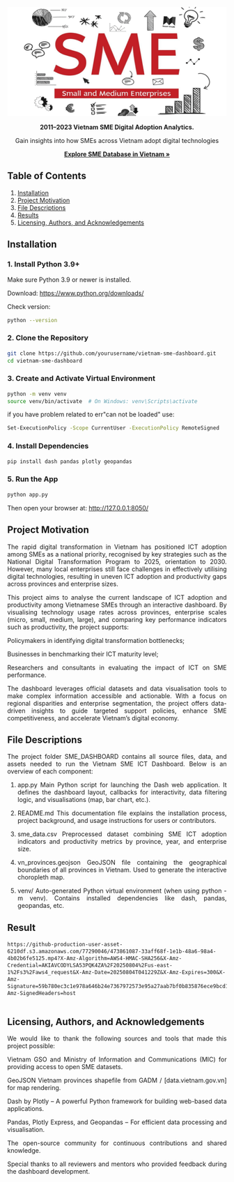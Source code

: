 <p align="center">
  <img src="assets/doanh-nghiep-sme-1.png" alt="Banner" width="900" height="250"/>
</p>

<p align="center">
  <strong>2011–2023 Vietnam SME Digital Adoption Analytics.</strong>
</p>

<p align="center">
  Gain insights into how SMEs across Vietnam adopt digital technologies
</p>

<p align="center">
  <a href="https://www.wider.unu.edu/database/viet-nam-sme-database"><strong>Explore SME Database in Vietnam »</strong></a>
</p>


## Table of Contents

1. [Installation](#installation)
2. [Project Motivation](#project-motivation)
3. [File Descriptions](#file-descriptions)
4. [Results](#results)
5. [Licensing, Authors, and Acknowledgements](#licensing-authors-and-acknowledgements)

## Installation 

### 1. Install Python 3.9+

Make sure Python 3.9 or newer is installed.

Download: https://www.python.org/downloads/

Check version:

```bash
python --version
```
### 2. Clone the Repository
```bash
git clone https://github.com/yourusername/vietnam-sme-dashboard.git
cd vietnam-sme-dashboard
```

### 3. Create and Activate Virtual Environment
```bash
python -m venv venv
source venv/bin/activate  # On Windows: venv\Scripts\activate
```
if you have problem related to err"can not be loaded" use:
```bash
Set-ExecutionPolicy -Scope CurrentUser -ExecutionPolicy RemoteSigned
```

### 4. Install Dependencies
```bash
pip install dash pandas plotly geopandas
```
### 5. Run the App
```bash
python app.py
```
Then open your browser at:
http://127.0.0.1:8050/

## Project Motivation
<div align="justify">
The rapid digital transformation in Vietnam has positioned ICT adoption among SMEs as a national priority, recognised by key strategies such as the National Digital Transformation Program to 2025, orientation to 2030. However, many local enterprises still face challenges in effectively utilising digital technologies, resulting in uneven ICT adoption and productivity gaps across provinces and enterprise sizes.

This project aims to analyse the current landscape of ICT adoption and productivity among Vietnamese SMEs through an interactive dashboard. By visualising technology usage rates across provinces, enterprise scales (micro, small, medium, large), and comparing key performance indicators such as productivity, the project supports:

Policymakers in identifying digital transformation bottlenecks;

Businesses in benchmarking their ICT maturity level;

Researchers and consultants in evaluating the impact of ICT on SME performance.

The dashboard leverages official datasets and data visualisation tools to make complex information accessible and actionable. With a focus on regional disparities and enterprise segmentation, the project offers data-driven insights to guide targeted support policies, enhance SME competitiveness, and accelerate Vietnam’s digital economy.
</div>

## File Descriptions
<div align="justify">
The project folder SME_DASHBOARD contains all source files, data, and assets needed to run the Vietnam SME ICT Dashboard. Below is an overview of each component:

1. app.py
Main Python script for launching the Dash web application. It defines the dashboard layout, callbacks for interactivity, data filtering logic, and visualisations (map, bar chart, etc.).

2. README.md
This documentation file explains the installation process, project background, and usage instructions for users or contributors.

2. sme_data.csv
Preprocessed dataset combining SME ICT adoption indicators and productivity metrics by province, year, and enterprise size.

4. vn_provinces.geojson
GeoJSON file containing the geographical boundaries of all provinces in Vietnam. Used to generate the interactive choropleth map.

5. venv/
Auto-generated Python virtual environment (when using python -m venv). Contains installed dependencies like dash, pandas, geopandas, etc.
</div>

## Result
```
https://github-production-user-asset-6210df.s3.amazonaws.com/77290046/473861087-33aff68f-1e1b-48a6-98a4-4b02b6fe5125.mp4?X-Amz-Algorithm=AWS4-HMAC-SHA256&X-Amz-Credential=AKIAVCODYLSA53PQK4ZA%2F20250804%2Fus-east-1%2Fs3%2Faws4_request&X-Amz-Date=20250804T041229Z&X-Amz-Expires=300&X-Amz-Signature=59b780ec3c1e978a646b24e7367972573e95a27aab7bf0b835876ece9bcd1973&X-Amz-SignedHeaders=host


```

## Licensing, Authors, and Acknowledgements
<div align="justify">
We would like to thank the following sources and tools that made this project possible:

Vietnam GSO and Ministry of Information and Communications (MIC) for providing access to open SME datasets.

GeoJSON Vietnam provinces shapefile from GADM / [data.vietnam.gov.vn] for map rendering.

Dash by Plotly – A powerful Python framework for building web-based data applications.

Pandas, Plotly Express, and Geopandas – For efficient data processing and visualisation.

The open-source community for continuous contributions and shared knowledge.

Special thanks to all reviewers and mentors who provided feedback during the dashboard development.

</div>


